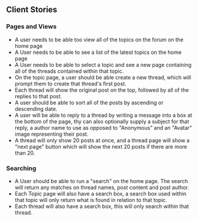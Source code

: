 
## Client Stories
### Pages and Views
* A user needs to be able too view all of the topics on the forum on the home page
* A User needs to be able to see a list of the latest topics on the home page
* A User needs to be able to select a topic and see a new page containing all of the threads contained within that topic.
* On the topic page, a user should be able create a new thread, which will prompt them to create that thread's first post.
* Each thread will show the original post on the top, followed by all of the replies to that post.
* A user should be able to sort all of the posts by ascending or descending date.
* A user will be able to reply to a thread by writing a message into a box at the bottom of the page, thy can also optionally supply a subject for that reply,
a author name to use as opposed to "Anonymous" and an "Avatar" image representing their post.
* A thread will only show 20 posts at once, and a thread page will show a "next page" button which will show the next 20 posts if there are more than 20.
### Searching
* A User should be able to run a "search" on the home page. The search will return any matches on thread names, post content and post author.
* Each Topic page will also have a search box, a search box used within that topic will only return what is found in relation to that topic.
* Each thread will also have a search box, this will only search within that thread.
